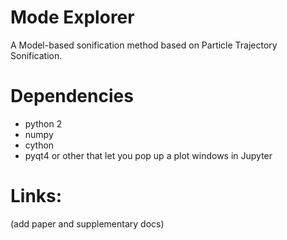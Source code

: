 # Mode Explorer 

A Model-based sonification method based on Particle Trajectory Sonification. 

# Dependencies

* python 2 
* numpy 
* cython
* pyqt4 or other that let you pop up a plot windows in Jupyter 

# Links:

(add paper and supplementary docs)